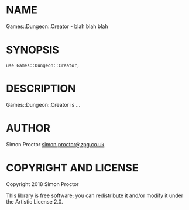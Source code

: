 NAME
====

Games::Dungeon::Creator - blah blah blah

SYNOPSIS
========

    use Games::Dungeon::Creator;

DESCRIPTION
===========

Games::Dungeon::Creator is ...

AUTHOR
======

Simon Proctor <simon.proctor@zpg.co.uk>

COPYRIGHT AND LICENSE
=====================

Copyright 2018 Simon Proctor

This library is free software; you can redistribute it and/or modify it under the Artistic License 2.0.
